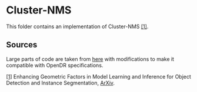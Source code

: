 Cluster-NMS
======

This folder contains an implementation of Cluster-NMS [[1]](#cluster_nms-1).

Sources
------
Large parts of code are taken from [here](https://github.com/Zzh-tju/CIoU) with modifications to make it compatible with OpenDR specifications.

<a name="cluster_nms-1" href="https://arxiv.org/abs/2005.03572">[1]</a> Enhancing Geometric Factors in Model Learning and Inference for Object Detection and Instance Segmentation,
[ArXiv](https://arxiv.org/abs/2005.03572).
